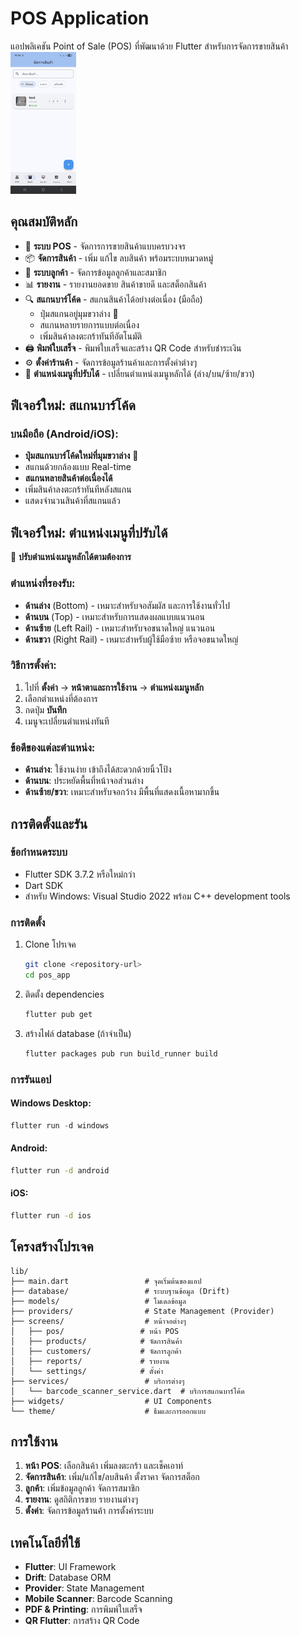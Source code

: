 # POS Application

แอปพลิเคชัน Point of Sale (POS) ที่พัฒนาด้วย Flutter สำหรับการจัดการขายสินค้า
![Image Alt](https://github.com/th0mas000/pos_app/blob/bd04c5852f9015fba5173b54dd6ed969294477c6/pos_1.png)

## คุณสมบัติหลัก

- 🛒 **ระบบ POS** - จัดการการขายสินค้าแบบครบวงจร
- 📦 **จัดการสินค้า** - เพิ่ม แก้ไข ลบสินค้า พร้อมระบบหมวดหมู่
- 👥 **ระบบลูกค้า** - จัดการข้อมูลลูกค้าและสมาชิก
- 📊 **รายงาน** - รายงานยอดขาย สินค้าขายดี และสต็อกสินค้า
- 🔍 **สแกนบาร์โค้ด** - สแกนสินค้าได้อย่างต่อเนื่อง (มือถือ) 
  - ปุ่มสแกนอยู่มุมขวาล่าง 🎯
  - สแกนหลายรายการแบบต่อเนื่อง
  - เพิ่มสินค้าลงตะกร้าทันทีอัตโนมัติ
- 🖨️ **พิมพ์ใบเสร็จ** - พิมพ์ใบเสร็จและสร้าง QR Code สำหรับชำระเงิน
- ⚙️ **ตั้งค่าร้านค้า** - จัดการข้อมูลร้านค้าและการตั้งค่าต่างๆ
- 🧭 **ตำแหน่งเมนูที่ปรับได้** - เปลี่ยนตำแหน่งเมนูหลักได้ (ล่าง/บน/ซ้าย/ขวา)

## ฟีเจอร์ใหม่: สแกนบาร์โค้ด

### บนมือถือ (Android/iOS):
- **ปุ่มสแกนบาร์โค้ดใหม่ที่มุมขวาล่าง** 🎯
- สแกนด้วยกล้องแบบ Real-time
- **สแกนหลายสินค้าต่อเนื่องได้**
- เพิ่มสินค้าลงตะกร้าทันทีหลังสแกน
- แสดงจำนวนสินค้าที่สแกนแล้ว

## ฟีเจอร์ใหม่: ตำแหน่งเมนูที่ปรับได้

🧭 **ปรับตำแหน่งเมนูหลักได้ตามต้องการ**

### ตำแหน่งที่รองรับ:
- **ด้านล่าง** (Bottom) - เหมาะสำหรับจอสัมผัส และการใช้งานทั่วไป
- **ด้านบน** (Top) - เหมาะสำหรับการแสดงผลแบบแนวนอน
- **ด้านซ้าย** (Left Rail) - เหมาะสำหรับจอขนาดใหญ่ แนวนอน
- **ด้านขวา** (Right Rail) - เหมาะสำหรับผู้ใช้มือซ้าย หรือจอขนาดใหญ่

### วิธีการตั้งค่า:
1. ไปที่ **ตั้งค่า** → **หน้าตาและการใช้งาน** → **ตำแหน่งเมนูหลัก**
2. เลือกตำแหน่งที่ต้องการ
3. กดปุ่ม **บันทึก**
4. เมนูจะเปลี่ยนตำแหน่งทันที

### ข้อดีของแต่ละตำแหน่ง:
- **ด้านล่าง**: ใช้งานง่าย เข้าถึงได้สะดวกด้วยนิ้วโป้ง
- **ด้านบน**: ประหยัดพื้นที่หน้าจอส่วนล่าง
- **ด้านซ้าย/ขวา**: เหมาะสำหรับจอกว้าง มีพื้นที่แสดงเนื้อหามากขึ้น

## การติดตั้งและรัน

### ข้อกำหนดระบบ
- Flutter SDK 3.7.2 หรือใหม่กว่า
- Dart SDK
- สำหรับ Windows: Visual Studio 2022 พร้อม C++ development tools

### การติดตั้ง
1. Clone โปรเจค
   ```bash
   git clone <repository-url>
   cd pos_app
   ```

2. ติดตั้ง dependencies
   ```bash
   flutter pub get
   ```

3. สร้างไฟล์ database (ถ้าจำเป็น)
   ```bash
   flutter packages pub run build_runner build
   ```

### การรันแอป

#### Windows Desktop:
```powershell
flutter run -d windows
```

#### Android:
```bash
flutter run -d android
```

#### iOS:
```bash
flutter run -d ios
```

## โครงสร้างโปรเจค

```
lib/
├── main.dart                 # จุดเริ่มต้นของแอป
├── database/                 # ระบบฐานข้อมูล (Drift)
├── models/                   # โมเดลข้อมูล
├── providers/                # State Management (Provider)
├── screens/                  # หน้าจอต่างๆ
│   ├── pos/                 # หน้า POS
│   ├── products/            # จัดการสินค้า
│   ├── customers/           # จัดการลูกค้า
│   ├── reports/             # รายงาน
│   └── settings/            # ตั้งค่า
├── services/                 # บริการต่างๆ
│   └── barcode_scanner_service.dart  # บริการสแกนบาร์โค้ด
├── widgets/                  # UI Components
└── theme/                    # ธีมและการออกแบบ
```

## การใช้งาน

1. **หน้า POS**: เลือกสินค้า เพิ่มลงตะกร้า และเช็คเอาท์
2. **จัดการสินค้า**: เพิ่ม/แก้ไข/ลบสินค้า ตั้งราคา จัดการสต็อก
3. **ลูกค้า**: เพิ่มข้อมูลลูกค้า จัดการสมาชิก
4. **รายงาน**: ดูสถิติการขาย รายงานต่างๆ
5. **ตั้งค่า**: จัดการข้อมูลร้านค้า การตั้งค่าระบบ

## เทคโนโลยีที่ใช้

- **Flutter**: UI Framework
- **Drift**: Database ORM
- **Provider**: State Management
- **Mobile Scanner**: Barcode Scanning
- **PDF & Printing**: การพิมพ์ใบเสร็จ
- **QR Flutter**: การสร้าง QR Code

